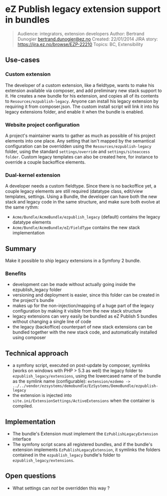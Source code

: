 # eZ Publish legacy extension support in bundles

> Audience: integrators, extension developers
> Author: Bertrand Dunogier <bertrand.dunogier@ez.no>
> Created: 22/01/2014
> JIRA story: https://jira.ez.no/browse/EZP-22210
> Topics: BC, Extensibility

## Use-cases
### Custom extension
The developer of a custom extension, like a fieldtype, wants to make his extension available via composer, and add preliminary new stack support to it. He creates a new bundle for his extension, and copies all of its contents to `Resources/ezpublish-legacy`.
Anyone can install his legacy extension by requiring it from composer.json. The custom install script will link it into his legacy extensions folder, and enable it when the bundle is enabled.

### Website project configuration
A project's maintainer wants to gather as much as possible of his project elements into one place.
Any setting that isn't mapped by the semantical configuration can be overridden using the `Resources/ezpublish-legacy` folder, using the standard `settings/override` and `settings/siteaccess folder`. Custom legacy templates can also be created here, for instance to override a couple backoffice elements.

### Dual-kernel extension
A developer needs a custom fieldtype.
Since there is no backoffice yet, a couple legacy elements are still required (datatype class, edit/view templates, settings.
Using a Bundle, the developer can have both the new stack and legacy code in the same structure, and make sure both evolve at the same rythm:
- `Acme/Bundle/AcmeBundle/ezpublish_legacy` (default) contains the legacy datatype elements
- `Acme/Bundle/AcmeBundle/eZ/FieldType` contains the new stack implementation

## Summary
Make it possible to ship legacy extensions in a Symfony 2 bundle.

### Benefits
- development can be made without actually going inside the ezpublish_legacy folder
- versioning and deployment is easier, since this folder can be created in the project's bundle
- makes up for the non-injection/mapping of a huge part of the legacy configuration by making it visible from the new stack structure
- legacy extensions can very easily be bundled as eZ Publish 5 bundles without changing a single line of code
- the legacy (backoffice) counterpart of new stack extensions can be bundled together with the new stack code, and automatically installed using composer

## Technical approach
- a symfony script, executed on post-update by composer, symlinks (works on windows with PHP > 5.3 as well) the legacy folder to
  `ezpublish_legacy/extensions`, using the lowercased name of the bundle as the symlink name (configurable):
  `extension/ezdemo -> ../../vendor/ezsystems/demobundle/EzSystems/DemoBundle/ezpublish-legacy`
- the extension is injected into `site.ini/ExtensionSettings/ActiveExtensions` when the container is compiled.

## Implementation
- The bundle's Extension must implement the `EzPublishLegacyExtension` interface
- The symfony script scans all registered bundles, and if the bundle's extension implements `EzPublishLegacyExtension`,
  it symlinks the folders contained in the `ezpublish_legacy` bundle's folder to `ezpublish_legacy/extensions`.

## Open questions
- What settings can *not* be overridden this way ?

